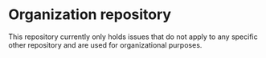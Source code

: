# Organization repository

This repository currently only holds issues that do not apply to any specific other repository and are used for organizational purposes.
